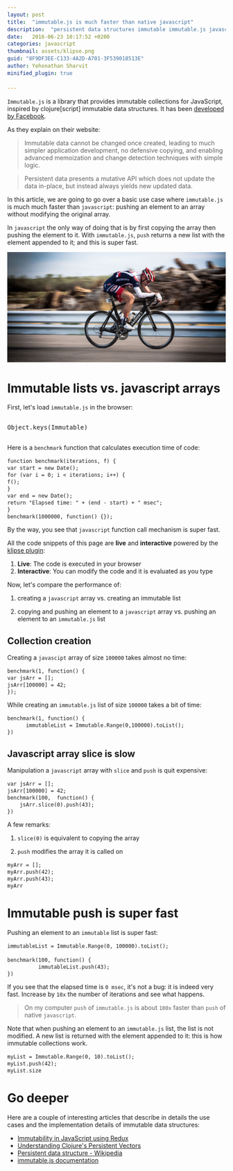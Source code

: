 ```yaml
---
layout: post
title:  "immutable.js is much faster than native javascript"
description:  "persistent data structures immutable immutable.js javascript live tutorial"
date:   2016-06-23 10:17:52 +0200
categories: javascript
thumbnail: assets/klipse.png
guid: "8F9DF3EE-C133-4A2D-A701-3F539018513E"
author: Yehonathan Sharvit
minified_plugin: true

---
```


`Immutable.js` is a library that provides immutable collections for JavaScript, inspired by clojure[script] immutable data structures. It has been [developed by Facebook](https://facebook.github.io/immutable-js/).

As they explain on their website:

> Immutable data cannot be changed once created, leading to much simpler application development, no defensive copying, and enabling advanced memoization and change detection techniques with simple logic.

> Persistent data presents a mutative API which does not update the data in-place, but instead always yields new updated data.


In this article, we are going to go over a basic use case where `immutable.js` is much much faster than `javascript`: pushing an element to an array without modifying the original array.

In `javascript` the only way of doing that is by first copying the array then pushing the element to it. With `immutable.js`, `push` returns a new list with the element appended to it; and this is super fast.


![Fast](/assets/velo.jpg)

# Immutable lists vs. javascript arrays

First, let's load `immutable.js` in the browser: 

<pre>
<div class="language-klipse-eval-js" data-external-libs="immutable">
Object.keys(Immutable)
</div>
</pre>

Here is a `benchmark` function that calculates execution time of code:

~~~klipse-eval-js
function benchmark(iterations, f) {
var start = new Date();
for (var i = 0; i < iterations; i++) {
f();
}
var end = new Date();
return "Elapsed time: " + (end - start) + " msec";
}
benchmark(1000000, function() {});
~~~

By the way, you see that `javascript` function call mechanism is super fast.

All the code snippets of this page are **live** and **interactive** powered by the [klipse plugin](https://github.com/viebel/klipse):

1. **Live**: The code is executed in your browser
2. **Interactive**: You can modify the code and it is evaluated as you type

Now, let's compare the performance of:

1. creating a `javascript` array vs. creating an immutable list

2. copying and pushing an element to a `javascript` array vs. pushing an element to an `immutable.js` list



## Collection creation


Creating a `javascipt` array of size `100000` takes almost no time:

~~~klipse-eval-js
benchmark(1, function() {
var jsArr = [];
jsArr[100000] = 42;
});
~~~

While creating an `immutable.js` list of size `100000` takes a bit of time: 

~~~klipse-eval-js
benchmark(1, function() {
      immutableList = Immutable.Range(0,100000).toList();
})
~~~


## Javascript array slice is slow

Manipulation a `javascript` array with `slice` and `push` is quit expensive:

~~~klipse-eval-js
var jsArr = [];
jsArr[100000] = 42;
benchmark(100,  function() {
    jsArr.slice(0).push(43);
})
~~~

A few remarks:

1. `slice(0)` is equivalent to copying the array

2. `push` modifies the array it is called on

~~~klipse-eval-js
myArr = [];
myArr.push(42);
myArr.push(43);
myArr
~~~

# Immutable push is super fast

Pushing an element to an `immutable` list is super fast:

~~~klipse-eval-js
immutableList = Immutable.Range(0, 100000).toList();

benchmark(100, function() {
          immutableList.push(43);
})
~~~

If you see that the elapsed time is `0 msec`, it's not a bug: it is indeed very fast. Increase by `10x` the number of iterations and see what happens.

> On my computer `push` of `immutable.js` is about `100x` faster than `push` of native `javascript`.

Note that when pushing an element to an `immutable.js` list, the list is not modified. A new list is returned with the element appended to it: this is how immutable collections work. 

~~~klipse-eval-js
myList = Immutable.Range(0, 10).toList(); 
myList.push(42);
myList.size
~~~

# Go deeper

Here are a couple of interesting articles that describe in details the use cases and the implementation details of immutable data structures:

- [Immutability in JavaScript using Redux](https://www.toptal.com/javascript/immutability-in-javascript-using-redux)
- [Understanding Clojure's Persistent Vectors](http://hypirion.com/musings/understanding-persistent-vector-pt-1)
- [Persistent data structure - Wikipedia](https://en.wikipedia.org/wiki/Persistent_data_structure)
- [immutable.js documentation](https://facebook.github.io/immutable-js/)
